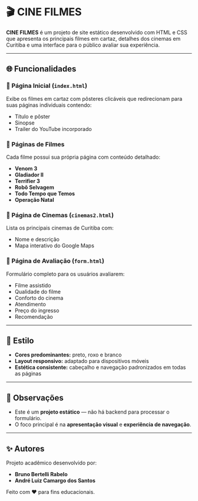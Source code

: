 # 🎬 CINE FILMES

**CINE FILMES** é um projeto de site estático desenvolvido com HTML e CSS que apresenta os principais filmes em cartaz, detalhes dos cinemas em Curitiba e uma interface para o público avaliar sua experiência.

---

## 🌐 Funcionalidades

### 📌 Página Inicial (`index.html`)
Exibe os filmes em cartaz com pôsteres clicáveis que redirecionam para suas páginas individuais contendo:

- Título e pôster  
- Sinopse  
- Trailer do YouTube incorporado

### 🎥 Páginas de Filmes
Cada filme possui sua própria página com conteúdo detalhado:

- **Venom 3**  
- **Gladiador II**  
- **Terrifier 3**  
- **Robô Selvagem**  
- **Todo Tempo que Temos**  
- **Operação Natal**

### 🏢 Página de Cinemas (`cinemas2.html`)
Lista os principais cinemas de Curitiba com:

- Nome e descrição  
- Mapa interativo do Google Maps

### 📝 Página de Avaliação (`form.html`)
Formulário completo para os usuários avaliarem:

- Filme assistido  
- Qualidade do filme  
- Conforto do cinema  
- Atendimento  
- Preço do ingresso  
- Recomendação

---

## 🎨 Estilo

- **Cores predominantes:** preto, roxo e branco  
- **Layout responsivo:** adaptado para dispositivos móveis  
- **Estética consistente:** cabeçalho e navegação padronizados em todas as páginas  

---

## 📌 Observações

- Este é um **projeto estático** — não há backend para processar o formulário.  
- O foco principal é na **apresentação visual** e **experiência de navegação**.  

---

## ✨ Autores

Projeto acadêmico desenvolvido por:

- **Bruno Bertelli Rabelo**  
- **André Luiz Camargo dos Santos**

Feito com ❤️ para fins educacionais.
